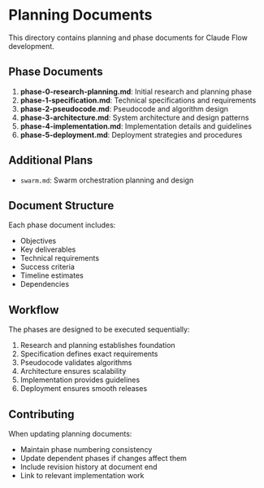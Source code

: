 # Planning Documents

This directory contains planning and phase documents for Claude Flow development.

## Phase Documents

1. **phase-0-research-planning.md**: Initial research and planning phase
2. **phase-1-specification.md**: Technical specifications and requirements
3. **phase-2-pseudocode.md**: Pseudocode and algorithm design
4. **phase-3-architecture.md**: System architecture and design patterns
5. **phase-4-implementation.md**: Implementation details and guidelines
6. **phase-5-deployment.md**: Deployment strategies and procedures

## Additional Plans

- `swarm.md`: Swarm orchestration planning and design

## Document Structure

Each phase document includes:
- Objectives
- Key deliverables
- Technical requirements
- Success criteria
- Timeline estimates
- Dependencies

## Workflow

The phases are designed to be executed sequentially:
1. Research and planning establishes foundation
2. Specification defines exact requirements
3. Pseudocode validates algorithms
4. Architecture ensures scalability
5. Implementation provides guidelines
6. Deployment ensures smooth releases

## Contributing

When updating planning documents:
- Maintain phase numbering consistency
- Update dependent phases if changes affect them
- Include revision history at document end
- Link to relevant implementation work
